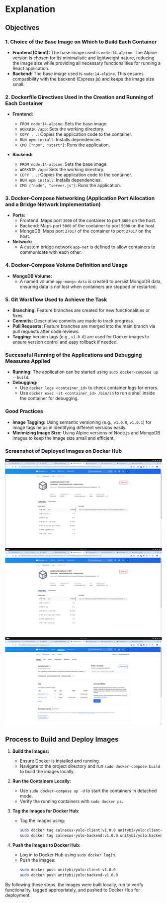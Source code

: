 # Explanation

## Objectives

### 1. Choice of the Base Image on Which to Build Each Container

- **Frontend (Client):** The base image used is `node:14-alpine`. The Alpine version is chosen for its minimalistic and lightweight nature, reducing the image size while providing all necessary functionalities for running a React application.
- **Backend:** The base image used is `node:14-alpine`. This ensures compatibility with the backend (Express.js) and keeps the image size small.

### 2. Dockerfile Directives Used in the Creation and Running of Each Container

- **Frontend:**
  - `FROM node:14-alpine`: Sets the base image.
  - `WORKDIR /app`: Sets the working directory.
  - `COPY . .`: Copies the application code to the container.
  - `RUN npm install`: Installs dependencies.
  - `CMD ["npm", "start"]`: Runs the application.

- **Backend:**
  - `FROM node:14-alpine`: Sets the base image.
  - `WORKDIR /app`: Sets the working directory.
  - `COPY . .`: Copies the application code to the container.
  - `RUN npm install`: Installs dependencies.
  - `CMD ["node", "server.js"]`: Runs the application.

### 3. Docker-Compose Networking (Application Port Allocation and a Bridge Network Implementation)

- **Ports:**
  - Frontend: Maps port `3000` of the container to port `3000` on the host.
  - Backend: Maps port `5000` of the container to port `5000` on the host.
  - MongoDB: Maps port `27017` of the container to port `27017` on the host.
- **Network:**
  - A custom bridge network `app-net` is defined to allow containers to communicate with each other.

### 4. Docker-Compose Volume Definition and Usage

- **MongoDB Volume:**
  - A named volume `app-mongo-data` is created to persist MongoDB data, ensuring data is not lost when containers are stopped or restarted.

### 5. Git Workflow Used to Achieve the Task

- **Branching:** Feature branches are created for new functionalities or fixes.
- **Commits:** Descriptive commits are made to track progress.
- **Pull Requests:** Feature branches are merged into the main branch via pull requests after code reviews.
- **Tagging:** Version tags (e.g., `v1.0.0`) are used for Docker images to ensure version control and easy rollback if needed.

### Successful Running of the Applications and Debugging Measures Applied

- **Running:** The application can be started using `sudo docker-compose up --build`.
- **Debugging:**
  - Use `docker logs <container_id>` to check container logs for errors.
  - Use `docker exec -it <container_id> /bin/sh` to run a shell inside the container for debugging.

### Good Practices

- **Image Tagging:** Using semantic versioning (e.g., `v1.0.0`, `v1.0.1`) for image tags helps in identifying different versions easily.
- **Minimizing Image Size:** Using Alpine versions of Node.js and MongoDB images to keep the image size small and efficient.

### Screenshot of Deployed Images on Docker Hub

![Screenshot 1](screenshots/1.png)
![Screenshot 2](screenshots/2.png)
![Screenshot 3](screenshots/3.png)


## Process to Build and Deploy Images

1. **Build the Images:**
   - Ensure Docker is installed and running.
   - Navigate to the project directory and run `sudo docker-compose build` to build the images locally.

2. **Run the Containers Locally:**
   - Use `sudo docker-compose up -d` to start the containers in detached mode.
   - Verify the running containers with `sudo docker ps`.

3. **Tag the Images for Docker Hub:**
   - Tag the images using:
     ```bash
     sudo docker tag calnexus-yolo-client:v1.0.0 unitybi/yolo:client-v1.0.0
     sudo docker tag calnexus-yolo-backend:v1.0.0 unitybi/yolo:backend-v1.0.0
     ```

4. **Push the Images to Docker Hub:**
   - Log in to Docker Hub using `sudo docker login`.
   - Push the images:
     ```bash
     sudo docker push unitybi/yolo:client-v1.0.0
     sudo docker push unitybi/yolo:backend-v1.0.0
     ```

By following these steps, the images were built locally, run to verify functionality, tagged appropriately, and pushed to Docker Hub for deployment.
